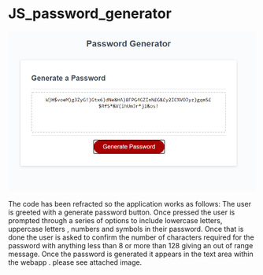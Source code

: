 # JS_password_generator

![getting started](assets\PICS\password_generator_screenshot.png)

The code has been refracted so the application works as follows: 
The user is greeted with a generate password button. Once pressed the user is prompted through a series of options to include lowercase letters, uppercase letters , numbers and symbols in their password.
Once that is done the user is asked to confirm the number of characters required for the password with anything less than 8 or more than 128 giving an out of range message. 
Once the password is generated it appears in the text area within the webapp . please see attached image. 




